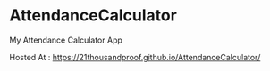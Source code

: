 # AttendanceCalculator
My Attendance Calculator App

Hosted At : 
https://21thousandproof.github.io/AttendanceCalculator/
